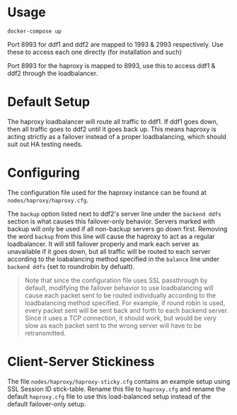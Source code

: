 # Usage
```
docker-compose up
```
Port 8993 for ddf1 and ddf2 are mapped to 1993 & 2993 respectively. Use these to access each one directly (for installation and such)

Port 8993 for the haproxy is mapped to 8993, use this to access ddf1 & ddf2 through the loadbalancer.

# Default Setup

The haproxy loadbalancer will route all traffic to ddf1. If ddf1 goes down, then all traffic goes to ddf2 until it goes back up.
This means haproxy is acting strictly as a failover instead of a proper loadbalancing, which should suit out HA testing needs.

# Configuring

The configuration file used for the haproxy instance can be found at `nodes/haproxy/haproxy.cfg`.

The `backup` option listed next to ddf2's server line under the `backend ddfs` section is what causes this failover-only behavior. Servers marked
with backup will only be used if all non-backup servers go down first. Removing the word `backup` from this line will cause the haproxy to act as
a regular loadbalancer. It will still failover properly and mark each server as unavailable if it goes down, but all traffic will be routed to
each server according to the loabalancing method specified in the `balance` line under `backend ddfs` (set to roundrobin by defualt).

> Note that since the configuration file uses SSL passthrough by default, modifying the failover behavior to use loadbalancing will cause
> each packet sent to be routed individually according to the loadbalancing method specified. For example, if round robin is used, every packet sent
> will be sent back and forth to each backend server. Since it uses a TCP connection, it should work, but would be very slow as each packet sent to
> the wrong server will have to be retransmitted.

# Client-Server Stickiness

The file `nodes/haproxy/haproxy-sticky.cfg` contains an example setup using SSL Session ID stick-table. Rename this file to `haproxy.cfg` and rename the default `haproxy.cfg` file to use this load-balanced setup instead of the default failover-only setup.